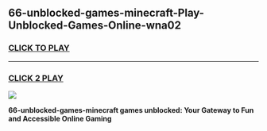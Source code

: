 
## 66-unblocked-games-minecraft-Play-Unblocked-Games-Online-wna02
<h3>
<a href="https://premium76.site?title=66-unblocked-games-minecraft&ref=25A">CLICK TO PLAY</a></h3>
<hr>

<h3>
<a href="https://premium76.site?title=66-unblocked-games-minecraft&ref=25A">CLICK 2 PLAY</a>
  
</h3>

<a href="https://premium76.site?title=66-unblocked-games-minecraft&ref=25A"><img src="https://clearcache.store/games.png"></a>


**66-unblocked-games-minecraft games unblocked: Your Gateway to Fun and Accessible Online Gaming**
